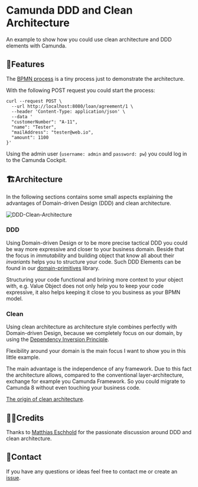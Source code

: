 # Camunda DDD and Clean Architecture

An example to show how you could use clean architecture and DDD elements with Camunda.

## 🚀Features

The [BPMN process](./assets/loan_agreement.png) is a tiny process just to demonstrate the architecture.

With the following POST request you could start the process:

```curl
curl --request POST \
  --url http://localhost:8080/loan/agreement/1 \
  --header 'Content-Type: application/json' \
  --data '
  "customerNumber": "A-11",
  "name": "Tester",
  "mailAddress": "tester@web.io",
  "amount": 1100
}'
```

Using the admin user (`username: admin` and `password: pw`) you could log in to the Camunda Cockpit.

## 🏗Architecture

In the following sections contains some small aspects explaining the advantages of Domain-driven Design (DDD) and clean architecture.

![DDD-Clean-Architecture](./assets/camunda-ddd-and-clean-architecture-rings.png)

### DDD

Using Domain-driven Design or to be more precise tactical DDD you could be way more expressive and closer to your business domain. Beside that the focus in *immutability* and building object that know all about their *invariants* helps you to structure your code. Such DDD Elements can be found in our [domain-primitives](https://github.com/domain-primitives/domain-primitives-java) library.

Structuring your code functional and brining more context to your object with, e.g. Value Object does not only help you to keep your code expressive, it also helps keeping it close to you business as your BPMN model.

### Clean

Using clean architecture as architecture style combines perfectly with Domain-driven Design, because we completely focus on our domain, by using the [Dependency Inversion Principle](https://en.wikipedia.org/wiki/Dependency_inversion_principle).

Flexibility around your domain is the main focus I want to show you in this little example. 

The main advantage is the independence of any framework. Due to this fact the architecture allows, compared to the conventional layer-architecture, exchange for example you Camunda Framework. So you could migrate to Camunda 8 without even touching your business code.

[The origin of clean architecture](https://blog.cleancoder.com/uncle-bob/2012/08/13/the-clean-architecture.html).

## 🙏🏼Credits

Thanks to [Matthias Eschhold](https://github.com/MatthiasEschhold) for the passionate discussion around DDD and clean architecture.

## 📨Contact

If you have any questions or ideas feel free to contact me or create an [issue](https://github.com/lwluc/camunda-ddd-and-clean-architecture/issues).